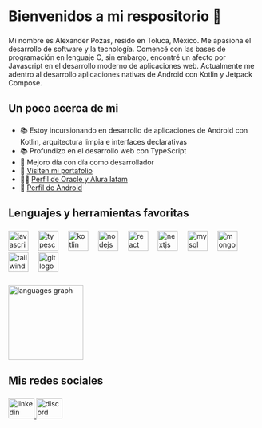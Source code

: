 <h1 align="left">Bienvenidos a mi respositorio 🙌</h1>

###

<p align="left">Mi nombre es Alexander Pozas, resido en Toluca, México. Me apasiona el desarrollo de software y la tecnología. Comencé con las bases de programación en lenguaje C, sin embargo, encontré un afecto por Javascript en el desarrollo moderno de aplicaciones web. Actualmente me adentro al desarrollo aplicaciones nativas de Android con Kotlin y Jetpack Compose.</p>

###

<h2 align="left">Un poco acerca de mi</h2>

###

<ul>
  <li>📚 Estoy incursionando en desarrollo de aplicaciones de Android con Kotlin, arquitectura limpia e interfaces declarativas</li>
  <li>📚 Profundizo en el desarrollo web con TypeScript</li>
  <li>🎯 Mejoro día con día como desarrollador</li>
  <li>💼 <a target="_blank" href="https://nextjs-portfolio-alexander-pozas-projects.vercel.app/">Visiten mi portafolio</a></li>
  <li>👨‍💻 <a target="_blank" href="https://app.aluracursos.com/user/a-posas">Perfil de Oracle y Alura latam</a></li>
  <li>🙌 <a target="_blank" href="https://g.dev/alexander-posas">Perfil de Android</a></li>
</ul>

###

<h2 align="left">Lenguajes y herramientas favoritas</h2>

###

<div align="left">
  <img src="https://cdn.jsdelivr.net/gh/devicons/devicon/icons/javascript/javascript-original.svg" height="40" alt="javascript logo"  />
  <img width="12" />
  <img src="https://cdn.jsdelivr.net/gh/devicons/devicon/icons/typescript/typescript-original.svg" height="40" alt="typescript logo"  />
  <img width="12" />
  <img src="https://cdn.jsdelivr.net/gh/devicons/devicon/icons/kotlin/kotlin-original.svg" height="40" alt="kotlin logo"  />
  <img width="12" />
  <img src="https://cdn.jsdelivr.net/gh/devicons/devicon/icons/nodejs/nodejs-original.svg" height="40" alt="nodejs logo"  />
  <img width="12" />
  <img src="https://cdn.jsdelivr.net/gh/devicons/devicon/icons/react/react-original.svg" height="40" alt="react logo"  />
  <img width="12" />
  <img src="https://cdn.jsdelivr.net/gh/devicons/devicon/icons/nextjs/nextjs-original.svg" height="40" alt="nextjs logo"  />
  <img width="12" />
  <img src="https://cdn.jsdelivr.net/gh/devicons/devicon/icons/mysql/mysql-original.svg" height="40" alt="mysql logo"  />
  <img width="12" />
  <img src="https://cdn.jsdelivr.net/gh/devicons/devicon/icons/mongodb/mongodb-original.svg" height="40" alt="mongodb logo"  />
  <img width="12" />
  <img src="https://cdn.jsdelivr.net/gh/devicons/devicon/icons/tailwindcss/tailwindcss-original-wordmark.svg" height="40" alt="tailwindcss logo"  />
  <img width="12" />
  <img src="https://cdn.jsdelivr.net/gh/devicons/devicon/icons/git/git-original.svg" height="40" alt="git logo"  />
</div>

###

<div align="left">
  <img src="https://github-readme-stats.vercel.app/api/top-langs?username=EduardoPosas&locale=en&hide_title=false&layout=compact&card_width=320&langs_count=6&theme=dracula&hide_border=false&order=2" height="150" alt="languages graph"  />
</div>

###

<h2 align="left">Mis redes sociales</h2>

###

<div align="left">
  <a href="https://www.linkedin.com/in/alexanderposas/" target="_blank">
    <img src="https://raw.githubusercontent.com/maurodesouza/profile-readme-generator/master/src/assets/icons/social/linkedin/default.svg" width="52" height="40" alt="linkedin logo"  />
  </a>
  <a href="https://discord.com/users/1039635395547242547" target="_blank">
    <img src="https://raw.githubusercontent.com/maurodesouza/profile-readme-generator/master/src/assets/icons/social/discord/default.svg" width="52" height="40" alt="discord logo"  />
  </a>
</div>

###

